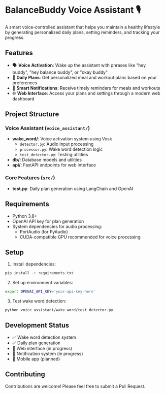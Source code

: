 # BalanceBuddy Voice Assistant 🎙️

A smart voice-controlled assistant that helps you maintain a healthy lifestyle by generating personalized daily plans, setting reminders, and tracking your progress.

## Features

- 🗣️ **Voice Activation**: Wake up the assistant with phrases like "hey buddy", "hey balance buddy", or "okay buddy"
- 📅 **Daily Plans**: Get personalized meal and workout plans based on your preferences
- 🔔 **Smart Notifications**: Receive timely reminders for meals and workouts
- 🌐 **Web Interface**: Access your plans and settings through a modern web dashboard

## Project Structure

### Voice Assistant (`voice_assistant/`)
- **wake_word/**: Voice activation system using Vosk
  - `detector.py`: Audio input processing
  - `processor.py`: Wake word detection logic
  - `test_detector.py`: Testing utilities
- **db/**: Database models and utilities
- **api/**: FastAPI endpoints for web interface

### Core Features (`src/`)
- **test.py**: Daily plan generation using LangChain and OpenAI

## Requirements

- Python 3.8+
- OpenAI API key for plan generation
- System dependencies for audio processing:
  - PortAudio (for PyAudio)
  - CUDA-compatible GPU recommended for voice processing

## Setup

1. Install dependencies:
```bash
pip install -r requirements.txt
```

2. Set up environment variables:
```bash
export OPENAI_API_KEY='your-api-key-here'
```

3. Test wake word detection:
```bash
python voice_assistant/wake_word/test_detector.py
```

## Development Status

- ✅ Wake word detection system
- ✅ Daily plan generation
- 🚧 Web interface (in progress)
- 🚧 Notification system (in progress)
- 📅 Mobile app (planned)

## Contributing

Contributions are welcome! Please feel free to submit a Pull Request.